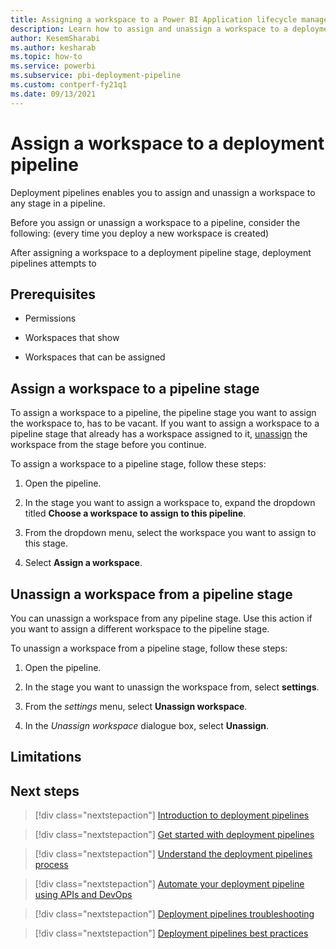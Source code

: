 ```yaml
---
title: Assigning a workspace to a Power BI Application lifecycle management (ALM) deployment pipeline 
description: Learn how to assign and unassign a workspace to a deployment pipeline, the Power BI Application lifecycle management (ALM) tool
author: KesemSharabi
ms.author: kesharab
ms.topic: how-to
ms.service: powerbi
ms.subservice: pbi-deployment-pipeline
ms.custom: contperf-fy21q1
ms.date: 09/13/2021
---
```


# Assign a workspace to a deployment pipeline

Deployment pipelines enables you to assign and unassign a workspace to any stage in a pipeline.

Before you assign or unassign a workspace to a pipeline, consider the following: (every time you deploy a new workspace is created)

After assigning a workspace to a deployment pipeline stage, deployment pipelines attempts to 

## Prerequisites

* Permissions

* Workspaces that show

* Workspaces that can be assigned

## Assign a workspace to a pipeline stage

To assign a workspace to a pipeline, the pipeline stage you want to assign the workspace to, has to be vacant. If you want to assign a workspace to a pipeline stage that already has a workspace assigned to it, [unassign](#unassign-a-workspace-from-a-pipeline-stage) the workspace from the stage before you continue.

To assign a workspace to a pipeline stage, follow these steps:

1. Open the pipeline.

2. In the stage you want to assign a workspace to, expand the dropdown titled **Choose a workspace to assign to this pipeline**.

3. From the dropdown menu, select the workspace you want to assign to this stage.

4. Select **Assign a workspace**.

## Unassign a workspace from a pipeline stage

You can unassign a workspace from any pipeline stage. Use this action if you want to assign a different workspace to the pipeline stage.

To unassign a workspace from a pipeline stage, follow these steps:

1. Open the pipeline.

2. In the stage you want to unassign the workspace from, select **settings**.

3. From the *settings* menu, select **Unassign workspace**.

4. In the *Unassign workspace* dialogue box, select **Unassign**.

## Limitations



## Next steps

>[!div class="nextstepaction"]
>[Introduction to deployment pipelines](deployment-pipelines-overview.md)

>[!div class="nextstepaction"]
>[Get started with deployment pipelines](deployment-pipelines-get-started.md)

>[!div class="nextstepaction"]
>[Understand the deployment pipelines process](deployment-pipelines-process.md)

>[!div class="nextstepaction"]
>[Automate your deployment pipeline using APIs and DevOps](deployment-pipelines-automation.md)

>[!div class="nextstepaction"]
>[Deployment pipelines troubleshooting](deployment-pipelines-troubleshooting.md)

>[!div class="nextstepaction"]
>[Deployment pipelines best practices](deployment-pipelines-best-practices.md)
